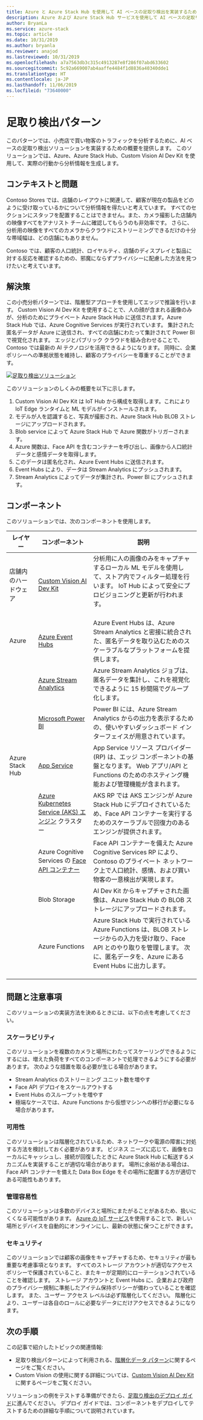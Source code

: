 ```yaml
---
title: Azure と Azure Stack Hub を使用して AI ベースの足取り検出を実装するためのハイブリッド パターン。
description: Azure および Azure Stack Hub サービスを使用して AI ベースの足取り検出ソリューションを実装し、小売店内のトラフィックを分析する方法について説明します。
author: BryanLa
ms.service: azure-stack
ms.topic: article
ms.date: 10/31/2019
ms.author: bryanla
ms.reviewer: anajod
ms.lastreviewed: 10/31/2019
ms.openlocfilehash: a7a7563db3c315c4913287e8f286f07abd633602
ms.sourcegitcommit: 5c92a669007ab4aaffe4484f1d8836a40340dde1
ms.translationtype: HT
ms.contentlocale: ja-JP
ms.lasthandoff: 11/06/2019
ms.locfileid: "73640000"
---
```

# <a name="footfall-detection-pattern"></a>足取り検出パターン

このパターンでは、小売店で買い物客のトラフィックを分析するために、AI ベースの足取り検出ソリューションを実装するための概要を提供します。 このソリューションでは、Azure、Azure Stack Hub、Custom Vision AI Dev Kit を使用して、実際の行動から分析情報を生成します。

## <a name="context-and-problem"></a>コンテキストと問題

Contoso Stores では、店舗のレイアウトに関連して、顧客が現在の製品をどのように受け取っているかについて分析情報を得たいと考えています。 すべてのセクションにスタッフを配置することはできません。また、カメラ撮影した店舗内の映像すべてをアナリスト チームに確認してもらうのも非効率です。 さらに、分析用の映像をすべてのカメラからクラウドにストリーミングできるだけの十分な帯域幅は、どの店舗にもありません。 

Contoso では、顧客の人口統計、ロイヤルティ、店舗のディスプレイと製品に対する反応を確認するための、邪魔にならずプライバシーに配慮した方法を見つけたいと考えています。

## <a name="solution"></a>解決策

この小売分析パターンでは、階層型アプローチを使用してエッジで推論を行います。 Custom Vision AI Dev Kit を使用することで、人の顔が含まれる画像のみが、分析のためにプライベート Azure Stack Hub に送信されます。Azure Stack Hub では、Azure Cognitive Services が実行されています。 集計された匿名データが Azure に送信され、すべての店舗にわたって集計されて Power BI で視覚化されます。 エッジとパブリック クラウドを組み合わせることで、Contoso では最新の AI テクノロジを活用できるようになります。 同時に、企業ポリシーへの準拠状態を維持し、顧客のプライバシーを尊重することができます。

[![足取り検出ソリューション](media/pattern-retail-footfall-detection/solution-architecture.png)](media/pattern-retail-footfall-detection/solution-architecture.png)

このソリューションのしくみの概要を以下に示します。 

1. Custom Vision AI Dev Kit は IoT Hub から構成を取得します。これにより IoT Edge ランタイムと ML モデルがインストールされます。
2. モデルが人を認識すると、写真が撮影され、Azure Stack Hub BLOB ストレージにアップロードされます。 
3. Blob service によって Azure Stack Hub で Azure 関数がトリガーされます。 
4. Azure 関数は、Face API を含むコンテナーを呼び出し、画像から人口統計データと感情データを取得します。
5. このデータは匿名化され、Azure Event Hubs に送信されます。
6. Event Hubs により、データは Stream Analytics にプッシュされます。
7. Stream Analytics によってデータが集計され、Power BI にプッシュされます。

## <a name="components"></a>コンポーネント

このソリューションでは、次のコンポーネントを使用します。

| レイヤー | コンポーネント | 説明 |
|----------|-----------|-------------|
| 店舗内のハードウェア | [Custom Vision AI Dev Kit](https://azure.github.io/Vision-AI-DevKit-Pages/) | 分析用に人の画像のみをキャプチャするローカル ML モデルを使用して、ストア内でフィルター処理を行います。 IoT Hub によって安全にプロビジョニングと更新が行われます。<br><br>|
| Azure | [Azure Event Hubs](/azure/event-hubs/) | Azure Event Hubs は、Azure Stream Analytics と密接に統合された、匿名データを取り込むためのスケーラブルなプラットフォームを提供します。 |
|  | [Azure Stream Analytics](/azure/stream-analytics/) | Azure Stream Analytics ジョブは、匿名データを集計し、これを視覚化できるように 15 秒間隔でグループ化します。 |
|  | [Microsoft Power BI](https://powerbi.microsoft.com/) | Power BI には、Azure Stream Analytics からの出力を表示するための、使いやすいダッシュボード インターフェイスが用意されています。 |
| Azure Stack Hub | [App Service](../operator/azure-stack-app-service-overview.md) | App Service リソース プロバイダー (RP) は、エッジ コンポーネントの基盤となります。 Web アプリ/API と Functions のためのホスティング機能および管理機能が含まれます。 |
| | [Azure Kubernetes Service (AKS) エンジン](https://github.com/Azure/aks-engine) クラスター | AKS RP では AKS エンジンが Azure Stack Hub にデプロイされているため、Face API コンテナーを実行するためのスケーラブルで回復力のあるエンジンが提供されます。 |
| | Azure Cognitive Services の [Face API コンテナー](/azure/cognitive-services/face/face-how-to-install-containers)| Face API コンテナーを備えた Azure Cognitive Services RP により、Contoso のプライベート ネットワーク上で人口統計、感情、および買い物客の一意検出が実現します。 |
| | Blob Storage | AI Dev Kit からキャプチャされた画像は、Azure Stack Hub の BLOB ストレージにアップロードされます。 |
| | Azure Functions | Azure Stack Hub で実行されている Azure Functions は、BLOB ストレージからの入力を受け取り、Face API とのやり取りを管理します。 次に、匿名データを、Azure にある Event Hubs に出力します。<br><br>|

## <a name="issues-and-considerations"></a>問題と注意事項

このソリューションの実装方法を決めるときには、以下の点を考慮してください。

### <a name="scalability"></a>スケーラビリティ 

このソリューションを複数のカメラと場所にわたってスケーリングできるようにするには、増えた負荷をすべてのコンポーネントで処理できるようにする必要があります。 次のような措置を取る必要が生じる場合があります。

- Stream Analytics のストリーミング ユニット数を増やす
- Face API デプロイをスケールアウトする
- Event Hubs のスループットを増やす
- 極端なケースでは、Azure Functions から仮想マシンへの移行が必要になる場合があります。

### <a name="availability"></a>可用性

このソリューションは階層化されているため、ネットワークや電源の障害に対処する方法を検討しておく必要があります。 ビジネス ニーズに応じて、画像をローカルにキャッシュし、接続が回復したときに Azure Stack Hub に転送するメカニズムを実装することが適切な場合があります。 場所に余裕がある場合は、Face API コンテナーを備えた Data Box Edge をその場所に配置する方が適切である可能性もあります。

### <a name="manageability"></a>管理容易性

このソリューションは多数のデバイスと場所にまたがることがあるため、扱いにくくなる可能性があります。 [Azure の IoT サービス](/azure/iot-fundamentals/)を使用することで、新しい場所とデバイスを自動的にオンラインにし、最新の状態に保つことができます。 

### <a name="security"></a>セキュリティ

このソリューションでは顧客の画像をキャプチャするため、セキュリティが最も重要な考慮事項となります。 すべてのストレージ アカウントが適切なアクセス ポリシーで保護されていること、またキーが定期的にローテーションされていることを確認します。 ストレージ アカウントと Event Hubs に、企業および政府のプライバシー規制に準拠したアイテム保持ポリシーが備わっていることを確認します。 また、ユーザー アクセス レベルは必ず階層化してください。 階層化により、ユーザーは各自のロールに必要なデータにだけアクセスできるようになります。

## <a name="next-steps"></a>次の手順

この記事で紹介したトピックの関連情報:
- 足取り検出パターンによって利用される、[階層化データ パターン](https://aka.ms/tiereddatadeploy)に関するページをご覧ください。
- Custom Vision の使用に関する詳細については、[Custom Vision AI Dev Kit](https://azure.github.io/Vision-AI-DevKit-Pages/) に関するページをご覧ください。 

ソリューションの例をテストする準備ができたら、[足取り検出のデプロイ ガイド](solution-deployment-guide-retail-footfall-detection.md)に進んでください。 デプロイ ガイドでは、コンポーネントをデプロイしてテストするための詳細な手順について説明されています。